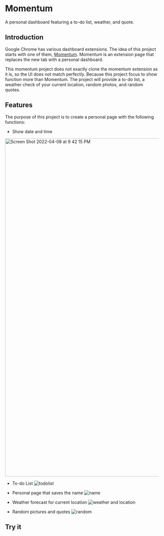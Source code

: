 # Momentum
A personal dashboard featuring a to-do list, weather, and quote.

## Introduction
Google Chrome has various dashboard extensions. The idea of this project starts with one of them, [Momentum](https://chrome.google.com/webstore/detail/momentum/laookkfknpbbblfpciffpaejjkokdgca). Momentum is an extension page that replaces the new tab with a personal dashboard. 

This momentum project does not exactly clone the momentum extension as it is, so the UI does not match perfectly. Because this project focus to show function more than Momentum. The project will provide a to-do list, a weather check of your current location, random photos, and random quotes. 

## Features
The purpose of this project is to create a personal page with the following functions:

- Show date and time
<img width="1108" alt="Screen Shot 2022-04-08 at 9 42 15 PM" src="https://user-images.githubusercontent.com/46692136/163688653-2b9483a9-e27b-4100-8e8d-137eac52615a.png">

- To-do List
![todolist](https://user-images.githubusercontent.com/46692136/163688593-dd6d9c08-c78b-4904-a978-e4f273b52303.gif)

- Personal page that saves the name
![name](https://user-images.githubusercontent.com/46692136/163688586-e0943acf-df27-4767-becd-a4cd103bea0b.gif)

- Weather forecast for current location
![weather and location](https://user-images.githubusercontent.com/46692136/163688530-85e40fec-bc15-48b6-8b33-3519be824b9e.gif)

- Random pictures and quotes
![random](https://user-images.githubusercontent.com/46692136/163688628-80e64ef9-0c95-4ce2-b190-288a846a7f5b.gif)

## Try it
